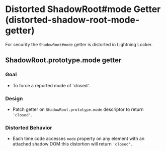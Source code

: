 # Distorted ShadowRoot#mode Getter (distorted-shadow-root-mode-getter)

For security the `ShadowRoot#mode` getter is distorted in Lightning Locker.

<!-- START generated embed: @locker/distortion/src/ShadowRoot/docs/mode-getter.md -->
## ShadowRoot.prototype.mode getter

### Goal

 - To force a reported mode of 'closed'.

### Design

- Patch getter on `ShadowRoot.prototype.mode` descriptor to return `'closed'`.

### Distorted Behavior

- Each time code accesses `mode` property on any element with an attached shadow
  DOM this distortion will return `'closed'`.
<!-- END generated embed, please keep comment -->
